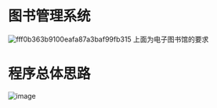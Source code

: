 # 图书管理系统
![fff0b363b9100eafa87a3baf99fb315](https://user-images.githubusercontent.com/94158814/218250114-bcb79c30-7eaf-4094-8e22-d94e489782ba.png)
上面为电子图书馆的要求

# 程序总体思路
![image](https://user-images.githubusercontent.com/94158814/218250570-047298f8-2cfb-41fe-82b9-2c5ffa6a5489.png)

